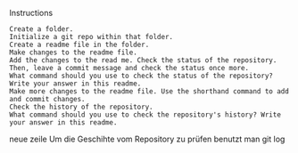 Instructions

    Create a folder.
    Initialize a git repo within that folder.
    Create a readme file in the folder.
    Make changes to the readme file.
    Add the changes to the read me. Check the status of the repository. Then, leave a commit message and check the status once more.
    What command should you use to check the status of the repository? Write your answer in this readme.
    Make more changes to the readme file. Use the shorthand command to add and commit changes.
    Check the history of the repository.
    What command should you use to check the repository's history? Write your answer in this readme.
neue zeile
Um die Geschihte vom Repository zu prüfen benutzt man git log
